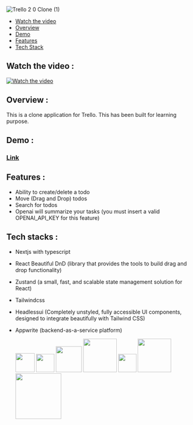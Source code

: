![Trello 2 0 Clone (1)](https://github.com/SRayen/Trello-Clone-NextJS/assets/13922445/07656f51-f96c-47b6-aef9-caccc34f2725)

- [Watch the video](#watch-the-video)
- [Overview](#overview)
- [Demo](#demo)
- [Features](#features)
- [Tech Stack](#tech-stacks)


## Watch the video :

[![Watch the video](https://github-production-user-asset-6210df.s3.amazonaws.com/13922445/270660142-140e5cb6-d3a9-4e0c-bd39-316968a1acb3.png)](https://drive.google.com/file/d/1oqSZwFHLX2IUvKXnq7JmT9nrPwLxcHZ8/view)

## Overview :

This is a clone application for Trello. This has been built for learning purpose.

## Demo :

### [Link](https://trello-clone-next-js-two.vercel.app/) 

## Features :

- Ability to create/delete a todo
- Move (Drag and Drop) todos
- Search for todos
- Openai will summarize your tasks (you must insert a valid  OPENAI_API_KEY for this feature)

## Tech stacks :

- Nextjs with typescript  
- React Beautiful DnD (library that provides the tools to build drag and drop functionality)
- Zustand (a small, fast, and scalable state management solution for React)
- Tailwindcss
- Headlessui (Completely unstyled, fully accessible UI components, designed to integrate beautifully with Tailwind CSS)
- Appwrite (backend-as-a-service platform)

  <img src="https://github.com/marwin1991/profile-technology-icons/assets/136815194/5f8c622c-c217-4649-b0a9-7e0ee24bd704" width="50">
  <img src="https://user-images.githubusercontent.com/25181517/183890598-19a0ac2d-e88a-4005-a8df-1ee36782fde1.png" width="48">
  <img src="https://user-images.githubusercontent.com/2182637/53611918-54c1ff80-3c24-11e9-9917-66ac3cef513d.png" width="68">
  <img src="https://github.com/pmndrs/zustand/blob/main/bear.jpg?raw=true" width="88">
  <img src="https://user-images.githubusercontent.com/25181517/202896760-337261ed-ee92-4979-84c4-d4b829c7355d.png" width="48">
   <img src="https://headlessui.dev/_next/static/media/social-card.3e0b1ed1aac3c1db62a0a1e7023d250b.jpg" width="88">
   <img src="https://res.cloudinary.com/practicaldev/image/fetch/s--AL5kwX_O--/c_imagga_scale,f_auto,fl_progressive,h_420,q_auto,w_1000/https://dev-to-uploads.s3.amazonaws.com/uploads/articles/h11ky1kbcdyaf0dgcl2o.png" width="120">
    

